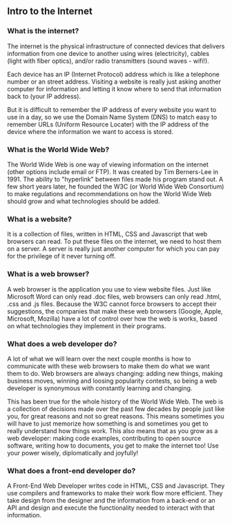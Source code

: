## Intro to the Internet

### What is the internet?

The internet is the physical infrastructure of connected devices that delivers information from one device to another using wires (electricity), cables (light with fiber optics), and/or radio transmitters (sound waves - wifi!).

Each device has an IP (Internet Protocol) address which is like a telephone number or an street address. Visiting a website is really just asking another computer for information and letting it know where to send that information back to (your IP address).  

But it is difficult to remember the IP address of every website you want to use in a day, so we use the Domain Name System (DNS) to match easy to remember URLs (Uniform Resource Locater) with the IP address of the device where the information we want to access is stored. 

### What is the World Wide Web?

The World Wide Web is one way of viewing information on the internet (other options include email or FTP).  It was created by Tim Berners-Lee in 1991.  The ability to "hyperlink" between files made his program stand out. A few short years later, he founded the W3C (or World Wide Web Consortium) to make regulations and recommendations on how the World Wide Web should grow and what technologies should be added.

### What is a website?

It is a collection of files, written in HTML, CSS and Javascript that web browsers can read. To put these files on the internet, we need to host them on a server. A server is really just another computer for which you can pay for the privilege of it never turning off. 

### What is a web browser?

A web browser is the application you use to view website files. Just like Microsoft Word can only read .doc files, web browsers can only read .html, .css and .js files.  Because the W3C cannot force browsers to accept their suggestions, the companies that make these web browsers (Google, Apple, Microsoft, Mozilla) have a lot of control over how the web is works, based on what technologies they implement in their programs. 

### What does a web developer do?

A lot of what we will learn over the next couple months is how to communicate with these web browsers to make them do what we want them to do. Web browsers are always changing: adding new things, making business moves, winning and loosing popularity contests, so being a web developer is synonymous with constantly learning and changing. 

This has been true for the whole history of the World Wide Web. The web is a collection of decisions made over the past few decades by people just like you, for great reasons and not so great reasons. This means sometimes you will have to just memorize how something is and sometimes you get to really understand how things work.  This also means that as you grow as a web developer: making code examples, contributing to open source software, writing how to documents, you get to make the internet too! Use your power wisely, diplomatically and joyfully!


### What does a front-end developer do?

A Front-End Web Developer writes code in HTML, CSS and Javascript. They use compilers and frameworks to make their work flow more efficient. They take design from the designer and the information from a back-end or an API and design and execute the functionality needed to interact with that information.
